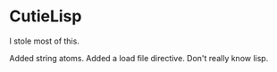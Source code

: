CutieLisp
=========

I stole most of this.

Added string atoms. Added a load file directive. Don't really know lisp.


